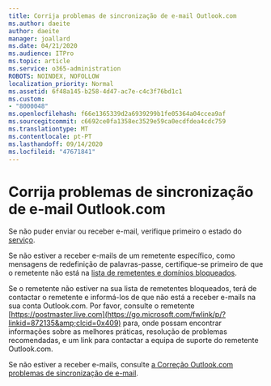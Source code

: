```yaml
---
title: Corrija problemas de sincronização de e-mail Outlook.com
ms.author: daeite
author: daeite
manager: joallard
ms.date: 04/21/2020
ms.audience: ITPro
ms.topic: article
ms.service: o365-administration
ROBOTS: NOINDEX, NOFOLLOW
localization_priority: Normal
ms.assetid: 6f48a145-b258-4d47-ac7e-c4c3f76bd1c1
ms.custom:
- "8000048"
ms.openlocfilehash: f66e1365339d2a6939299b1fe05364a04ccea9af
ms.sourcegitcommit: c6692ce0fa1358ec3529e59ca0ecdfdea4cdc759
ms.translationtype: MT
ms.contentlocale: pt-PT
ms.lasthandoff: 09/14/2020
ms.locfileid: "47671841"
---
```

# <a name="fix-outlookcom-email-sync-issues"></a>Corrija problemas de sincronização de e-mail Outlook.com

Se não puder enviar ou receber e-mail, verifique primeiro o estado do [serviço](https://go.microsoft.com/fwlink/p/?linkid=837482&amp;clcid=0x409).
  
Se não estiver a receber e-mails de um remetente específico, como mensagens de redefinição de palavras-passe, certifique-se primeiro de que o remetente não está na [lista de remetentes e domínios bloqueados](https://outlook.live.com/mail/options/mail/junkEmail/blockedSendersAndDomains).
  
Se o remetente não estiver na sua lista de remetentes bloqueados, terá de contactar o remetente e informá-los de que não está a receber e-mails na sua conta Outlook.com. Por favor, consulte o remetente [https://postmaster.live.com](https://go.microsoft.com/fwlink/p/?linkid=872135&amp;clcid=0x409) para, onde possam encontrar informações sobre as melhores práticas, resolução de problemas recomendadas, e um link para contactar a equipa de suporte do remetente Outlook.com.
  
Se não estiver a receber e-mails, consulte [a Correção Outlook.com problemas de sincronização de e-mail](https://support.office.com/article/d39e3341-8d79-4bf1-b3c7-ded602233642?wt.mc_id=Office_Outlook_com_Alchemy).